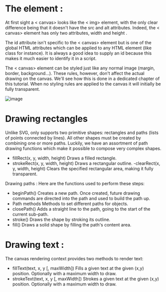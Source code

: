 # The <canvas> element :
At first sight a < canvas> looks like the < img> element, with the only clear difference being that it doesn't have the src and alt attributes. Indeed, the < canvas> element has only two attributes, width and height .

The id attribute isn't specific to the < canvas> element but is one of the global HTML attributes which can be applied to any HTML element (like class for instance). It is always a good idea to supply an id because this makes it much easier to identify it in a script.

The < canvas> element can be styled just like any normal image (margin, border, background…). These rules, however, don't affect the actual drawing on the canvas. We'll see how this is done in a dedicated chapter of this tutorial. When no styling rules are applied to the canvas it will initially be fully transparent.


![image](https://miro.medium.com/max/1006/0*y7IF3MXZ0BjfUHp7)

# Drawing rectangles
Unlike SVG, <canvas> only supports two primitive shapes: rectangles and paths (lists of points connected by lines). All other shapes must be created by combining one or more paths. Luckily, we have an assortment of path drawing functions which make it possible to compose very complex shapes.

- fillRect(x, y, width, height)
Draws a filled rectangle.
- strokeRect(x, y, width, height)
Draws a rectangular outline.
-clearRect(x, y, width, height)
Clears the specified rectangular area, making it fully transparent.

Drawing paths :
Here are the functions used to perform these steps:

- beginPath()
Creates a new path. Once created, future drawing commands are directed into the path and used to build the path up.
- Path methods
Methods to set different paths for objects.
- closePath()
Adds a straight line to the path, going to the start of the current sub-path.
- stroke()
Draws the shape by stroking its outline.
- fill()
Draws a solid shape by filling the path's content area.

# Drawing text :
The canvas rendering context provides two methods to render text:

- fillText(text, x, y [, maxWidth])
Fills a given text at the given (x,y) position. Optionally with a maximum width to draw.
- strokeText(text, x, y [, maxWidth])
Strokes a given text at the given (x,y) position. Optionally with a maximum width to draw.